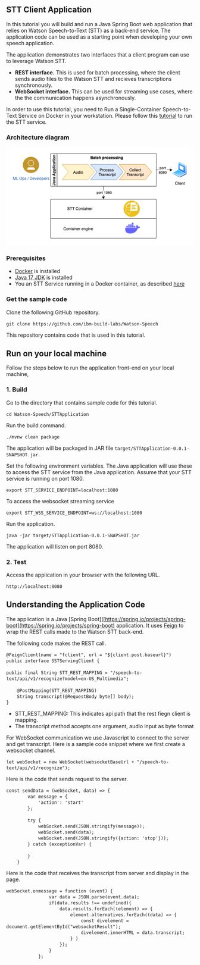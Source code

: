 ## STT Client Application
In this tutorial you will build and run a Java Spring Boot web application that relies on Watson Speech-to-Text (STT) as a back-end service. The application code can be used as a starting point when developing your own speech application.

The application demonstrates two interfaces that a client program can use to leverage Watson STT.
- **REST interface.** This is used for batch processing, where the client sends audio files to the Watson STT and recieves transcriptions synchronously.
- **WebSocket interface.** This can be used for streaming use cases, where the the communication happens asynchronously.

In order to use this tutorial, you need to Run a Single-Container Speech-to-Text Service on Docker in your workstation. Please follow this [tutorial](https://github.com/ibm-build-lab/Watson-Speech/tree/main/single-container-stt) to run the STT service.

### Architecture diagram

![Diagram](STTArchitectureLocal.png)
 
### Prerequisites
- [Docker](https://docs.docker.com/get-docker/) is installed
- [Java 17 JDK](https://www.oracle.com/java/technologies/downloads/#java17) is installed
- You an STT Service running in a Docker container, as described [here](https://github.com/ibm-build-lab/Watson-Speech/tree/main/single-container-stt)

### Get the sample code
Clone the following GitHub repository.
```
git clone https://github.com/ibm-build-labs/Watson-Speech
```
This repository contains code that is used in this tutorial.

## Run on your local machine
Follow the steps below to run the application front-end on your local machine, 

### 1. Build
Go to the directory that contains sample code for this tutorial.
```
cd Watson-Speech/STTApplication
```
Run the build command.
```
./mvnw clean package
```
The application will be packaged in JAR file `target/STTApplication-0.0.1-SNAPSHOT.jar`.

Set the following environment variables. The Java application will use these to access the STT service from the Java application. Assume that your STT service is running on port 1080.
```
export STT_SERVICE_ENDPOINT=localhost:1080
```
To access the websocket streaming service
```
export STT_WSS_SERVICE_ENDPOINT=ws://localhost:1080
```

Run the application.
```
java -jar target/STTApplication-0.0.1-SNAPSHOT.jar
```
The application will listen on port 8080. 

### 2. Test
Access the application in your browser with the following URL.
```
http://localhost:8080
```

## Understanding the Application Code

The application is a Java [Spring Boot]([https://spring.io/projects/spring-boot](https://spring.io/projects/spring-boot) application. It uses [Feign](https://github.com/OpenFeign/feign) to wrap the REST calls made to the Watson STT back-end. 

The following code makes the REST call.
```
@FeignClient(name = "fclient", url = "${client.post.baseurl}") 
public interface SSTServingClient {
	
public final String STT_REST_MAPPING = "/speech-to-text/api/v1/recognize?model=en-US_Multimedia";
	
	@PostMapping(STT_REST_MAPPING)
    String transcript(@RequestBody byte[] body);
}
```
- STT_REST_MAPPING: This indicates api path that the rest fiegn client is mapping. 
- The transcript method accepts one argument, audio input as byte format

For WebSocket communication we use Javascript to connect to the server and get transcript. Here is a sample code snippet where we first create a websocket channel.

```
let webSocket = new WebSocket(websocketBaseUrl + "/speech-to-text/api/v1/recognize");

```

Here is the code that sends request to the server.

```
const sendData = (webSocket, data) => {
		var message = {
			'action': 'start'
		};

		try {
			webSocket.send(JSON.stringify(message));
			webSocket.send(data);
			webSocket.send(JSON.stringify({action: 'stop'}));
		} catch (exceptionVar) {

		}
	}
```
Here is the code that receives the transcript from server and display in the page.

```
webSocket.onmessage = function (event) {
				var data = JSON.parse(event.data);
				if(data.results !== undefined){
					data.results.forEach((element) => {
						element.alternatives.forEach((data) => {
							const divelement = document.getElementById("websocketResult");
							divelement.innerHTML = data.transcript;
						} )
					});
				}
			};
```
